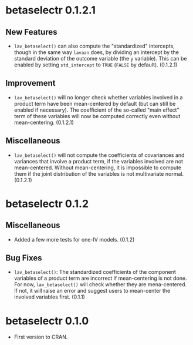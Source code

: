 # betaselectr 0.1.2.1

## New Features

- `lav_betaselect()` can also compute
  the "standardized" intercepts, though
  in the same way `lavaan` does, by
  dividing an intercept by the
  standard deviation of the outcome
  variable (the `y` variable). This
  can be enabled by setting
  `std_intercept` to `TRUE` (`FALSE`
  by default). (0.1.2.1)

## Improvement

- `lav_betaselect()` will no longer
  check whether variables involved in
  a product term have been mean-centered
  by default (but can still be enabled
  if necessary).
  The coefficient of the so-called
  "main effect" term of these variables
  will now be computed correctly even
  without mean-centering. (0.1.2.1)

## Miscellaneous

- `lav_betaselect()` will not compute
  the coefficients of covariances and
  variances that involve a product term,
  if the variables involved are not
  mean-centered. Without mean-centering,
  it is impossible to compute them if
  the joint distribution of the variables
  is not multivariate normal. (0.1.2.1)

# betaselectr 0.1.2

## Miscellaneous

- Added a few more tests for one-IV
  models. (0.1.2)

## Bug Fixes

- `lav_betaselect()`: The standardized
  coefficients of the component
  variables of a product term are
  incorrect if mean-centering is not
  done. For now, `lav_betaselect()` will
  check whether they are mena-centered.
  If not, it will raise an error and
  suggest users to mean-center the
  involved variables first. (0.1.1)

# betaselectr 0.1.0

- First version to CRAN.
